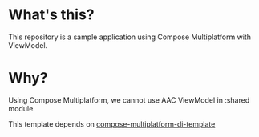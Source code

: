 # What's this?
This repository is a sample application using Compose Multiplatform with ViewModel.

# Why?
Using Compose Multiplatform, we cannot use AAC ViewModel in :shared module.

This template depends on [compose-multiplatform-di-template](https://github.com/yoshimuratakuma0/compose-multiplatform-di-template)
